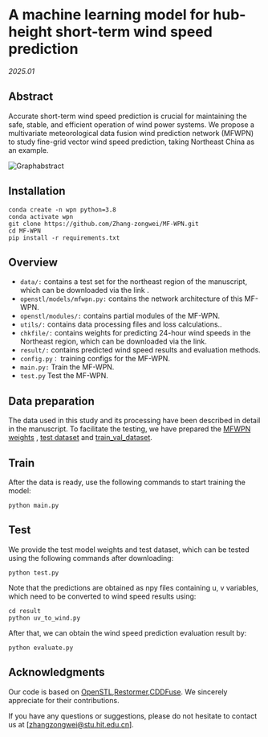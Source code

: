 # A machine learning model for hub-height short-term wind speed prediction

*2025.01*

## Abstract

Accurate short-term wind speed prediction is crucial for maintaining the safe, stable, and efficient operation of wind power systems. We propose a multivariate meteorological data fusion wind prediction network (MFWPN) to study fine-grid vector wind speed prediction, taking Northeast China as an example.

![Graphabstract](data/graphabstract.jpg)


## Installation

```
conda create -n wpn python=3.8
conda activate wpn
git clone https://github.com/Zhang-zongwei/MF-WPN.git
cd MF-WPN
pip install -r requirements.txt
```

## Overview

- `data/:` contains a test set for the northeast region of the manuscript, which can be downloaded via the link .
- `openstl/models/mfwpn.py:` contains the network architecture of this MF-WPN.
- `openstl/modules/:` contains partial modules of the MF-WPN.
- `utils/:` contains data processing files and loss calculations..
- `chkfile/:` contains weights for predicting 24-hour wind speeds in the Northeast region, which can be downloaded via the link.
- `result/:` contains predicted wind speed results and evaluation methods.
- `config.py：`  training configs for the MF-WPN.
- `main.py:` Train the MF-WPN.
- `test.py` Test the MF-WPN.

## Data preparation
The data used in this study and its processing have been described in detail in the manuscript. To facilitate the testing, we have prepared the [MFWPN weights](https://drive.google.com/file/d/1YrJP1sCWUcsHcYdNL_sWFbkuS4WfaeJf/view?usp=sharing) , [test dataset](https://drive.google.com/drive/folders/1qQMV8xBRDI5Vg9pxigLAJNEOtNC4O87x?usp=sharing) and [train_val_dataset](https://drive.google.com/drive/folders/1ppxlPq2PABTpUfXTWfQZ3ZDCXvmXfuqk?usp=sharing).

## Train
After the data is ready, use the following commands to start training the model:
```
python main.py
```

## Test
We provide the test model weights and test dataset, which can be tested using the following commands after downloading:
```
python test.py
```

Note that the predictions are obtained as npy files containing u, v variables, which need to be converted to wind speed results using: 
```
cd result
python uv_to_wind.py
```
After that, we can obtain the wind speed prediction evaluation result by:
```
python evaluate.py
```
## Acknowledgments

Our code is based on [OpenSTL](https://github.com/chengtan9907/OpenSTL),[Restormer](https://github.com/swz30/Restormer),[CDDFuse](https://github.com/Zhaozixiang1228/MMIF-CDDFuse). We sincerely appreciate for their contributions.

If you have any questions or suggestions, please do not hesitate to contact us at [zhangzongwei@stu.hit.edu.cn].
